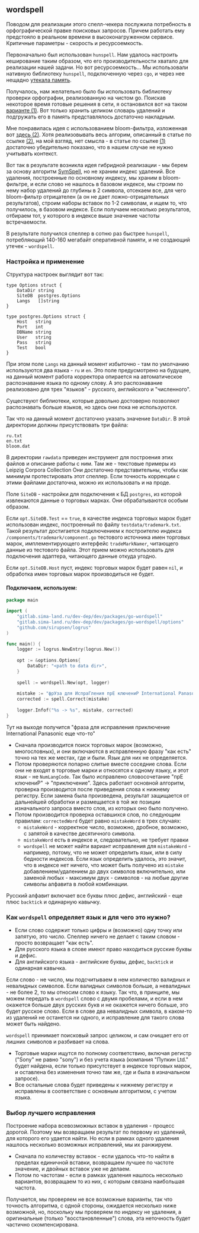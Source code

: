 ## wordspell

Поводом для реализации этого спелл-чекера послужила потребность в орфографической правке поисковых запросов.
Причем работать ему предстояло в реальном времени в высоконагруженном сервисе. Критичные параметры - скорость и ресурсоемкость.

Первоначально был использован `hunspell`. Нам удалось настроить кеширование таким образом, что его производительности хватало для реализации нашей задачи.
Но вот ресурсоемкость... Мы использовали нативную библиотеку `hunspell`, подключенную через `cgo`, и через нее нещадно [утекала память](https://habr.com/ru/companies/ncloudtech/articles/675390/).

Получалось, нам желательно было бы использовать библиотеку проверки орфографии, реализованную на чистом go. 
Поискав некоторое время готовые решения в сети, я остановился вот на таком [варианте (1)](https://habr.com/ru/companies/sbermegamarket/articles/673614/). 
Вот только хранить целиком словарь удалений и подгружать его в память представлялось достаточно накладным. 

Мне понравилась идея с использованием bloom-фильтра, изложенная вот [здесь (2)](https://habr.com/ru/articles/346618/). 
Хотя реализовывать весь алгорим, описанный в статье по ссылке [(2)](https://habr.com/ru/articles/346618/), на мой взгляд, нет смысла - 
в статье по ссылке [(1)](https://habr.com/ru/companies/sbermegamarket/articles/673614/) достаточно убедительно показано, что в нашем случае не нужно учитывать контекст. 

Вот так в результате возникла идея гибридной реализации - мы берем за основу алгоритм [SymSpell](https://wolfgarbe.medium.com/1000x-faster-spelling-correction-algorithm-2012-8701fcd87a5f), 
но не храним индекс удалений. Все удаления, построенные по основному индексу, мы храним в bloom-фильтре, и если слово не нашлось в базовом индексе, 
мы строим по нему набор удалений до глубины в 2 символа, отсекаем все, для чего bloom-фильтр отрицателен (а он не дает ложно-отрицательных результатов),
строим наборы вставок по 1-2 символам, и ищем то, что получилось, в базовом индексе. Если получаем несколько результатов, отбираем тот, 
у которого в индексе выше значение частоты встречаемости.

В результате получился спеллер в сотню раз быстрее `hunspell`, 
потребляющий 140-160 мегабайт оперативной памяти, и не создающий утечек - `wordspell`.

### Настройка и применение

Структура настроек выглядит вот так:
```
type Options struct {
	DataDir string
	SiteDB  postgres.Options
	Langs   []string
}

type postgres.Options struct {
	Host   string
	Port   int
	DBName string
	User   string
	Pass   string
	Test   bool
}
```
При этом поле `Langs` на данный момент избыточно - там по умолчанию используются два языка - `ru` и `en`.
Это поле предусмотрено на будущее, на данный момент работа корректора опирается на автоматическое распознавание
языка по одному слову. А это распознавание реализовано для трех "языков" - русского, английского и "численного".

Существуют библиотеки, которые довольно достоверно позволяют распознавать больше языков, но здесь они пока не используются.

Так что на данный момент достаточно указать значение `DataDir`. В этой директории должны присутствовать три файла:
```
ru.txt
en.txt
bloom.dat
```

В директории `rawdata` приведен инструмент для построения этих файлов и описание работы с ним.
Там же - текстовые примеры из Leipzig Corpora Collection
Они достаточно представительны, чтобы как минимум протестировать этот спеллер. Если точность коррекции с этими файлами достаточна,
можно их использовать и на проде.

Поле `SiteDB` - настройки для подключения к БД `postgres`, из которой извлекаются данные о торговых марках. Они обрабатываются особым образом.

Если `opt.SiteDB.Test` == `true`, в качестве индекса торговых марок будет использован индекс, построенный по файлу `testdata/trademark.txt`.
Такой результат достигается подключением к построителю индекса `/components/trademark/component.go` тестового источника имен торговых марок, имплементирующего
интерфейс `tradeMarkNamer`, читающего данные из тестового файла. Этот прием можно использовать для подключения адаптера, читающего данные откуда угодно.

Если `opt.SiteDB.Host` пуст, индекс торговых марок будет равен `nil`, и обработка имен торговых марок производиться не будет.  

#### Подключаем, используем:

```go
package main

import (
	"gitlab.sima-land.ru/dev-dep/dev/packages/go-wordspell"
	"gitlab.sima-land.ru/dev-dep/dev/packages/go-wordspell/options"
	"github.com/sirupsen/logrus"
)

func main() {
	logger := logrus.NewEntry(logrus.New())
	
	opt := &options.Options{
		DataDir: "<path to data dir>",
	}
	
	spell := wordspell.New(opt, logger)
	
	mistake := "фрУза для ИспраГления прЕ ключениР International Panasonic ищщо што-то"
	corrected := spell.Correct(mistake)
	
	logger.Infof("%s -> %s", mistake, corrected)
}
```

Тут на выходе получится "фраза для исправления приключение International Panasonic еще что-то"

* Сначала производится поиск торговых марок (возможно, многословных), и они включаются в исправленную фразу "как есть" точно на тех же местах, где и были. Язык для них не определяется.
* Потом проверяются попарно слитые вместе соседние слова. Если они не входят в торговые марки и относятся к одному языку, и этот язык - не `NumLangCode`. Так было исправлено словосочетание "прЕ ключениР" -> "приключение". Здесь работает основной алгоритм, проверка производится после приведения слова к нижнему регистру. Если замена была произведена, результат защищается от дальнейшей обработки и размещается в той же позиции изначального запроса вместо слов, из которых оно было получено.
* Потом производится проверка оставшихся слов, по следующим правилам: `correctedWord` будет равно `mistakeWord` в трех случаях:
  * `mistakeWord` - корректное число, возможно, дробное, возможно, с запятой в качестве десятичного символа.
  * `mistakeWord` есть в индексе и, следовательно, не требует правки
  * `wordspell` не может найти вариант исправления для `mistakeWord` - например, потому, что не может определить язык, или в силу бедности индексов. Если язык определить удалось, это значит, что в индексе нет ничего, что может быть получено из `mistake` добавлением/удалением до двух символов включительно, или заменой любых - максимум двух - символов - на любые другие символы алфавита в любой комбинации.

Русский алфавит включает все буквы плюс дефис, английский - еще плюс `backtick` и одинарную кавычку.

### Как `wordspell` определяет язык и для чего это нужно?

* Если слово содержит только цифры и (возможно) одну точку или запятую, это число. Спеллер ничего не делает с таким словом - просто возвращает "как есть".
* Для русского языка в слове имеют право находиться русские буквы и дефис.
* Для английского языка - английские буквы, дефис, `backtick` и одинарная кавычка.

Если слово - не число, мы подсчитываем в нем количество валидных и невалидных символов. 
Если валидных символов больше, а невалидных - не более 2, то мы относим слово к языку. 
Так что, в принципе, мы можем передать в `wordspell` слово с двумя пробелами, 
и если в нем окажется больше двух русских букв и не окажется ничего больше, 
это будет русское слово. Если в слове два невалидных символа, в каком-то из удалений не останется ни одного, 
и исправление для такого слова может быть найдено.

`wordspell` принимает поисковый запрос целиком, и сам очищает его от лишних символов и разбивает на слова. 
* Торговые марки ищутся по полному соответствию, включая регистр ("Sony" не равно "sony") и без учета языка (компания "Пупкин Ltd." будет найдена, если только присутствует в индексе торговых марок, и оставлена без изменения точно там же, где и была в изначальном запросе).
* Все остальные слова будет приведены к нижнему регистру и исправлены в соответствие с основным алгоритмом, с учетом языка.

### Выбор лучшего исправления

Построение набора всевозможных вставок в удаления - процесс дорогой. 
Поэтому мы возвращаем результат по первому из удалений, для которого его удается найти. 
Но если в рамках одного удаления нашлось несколько возможных исправлений, мы их ранжируем.

* Сначала по количеству вставок - если удалось что-то найти в пределах единичной вставки, возвращаем лучшее по частоте значение, и двойных вставок уже не делаем.
* Потом по частотам - если в рамках удаления нашлось несколько вариантов, возвращаем то из них, с которым связана наибольшая частота.

Получается, мы проверяем не все возможные варианты, так что точность алгоритма, с одной стороны, ожидается несколько ниже возможной, но, поскольку мы проверяем по индексу не удаления, 
а оригинальные (только "восстановленные") слова, эта неточность будет частично скомпенсирована.
